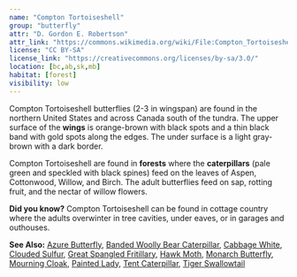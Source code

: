 ```yaml
---
name: "Compton Tortoiseshell"
group: "butterfly"
attr: "D. Gordon E. Robertson"
attr_link: "https://commons.wikimedia.org/wiki/File:Compton_Tortoiseshell.jpg"
license: "CC BY-SA"
license_link: "https://creativecommons.org/licenses/by-sa/3.0/"
location: [bc,ab,sk,mb]
habitat: [forest]
visibility: low
---
```

Compton Tortoiseshell butterflies (2-3 in wingspan) are found in the northern United States and across Canada south of the tundra. The upper surface of the **wings** is orange-brown with black spots and a thin black band with gold spots along the edges. The under surface is a light gray-brown with a dark border.

Compton Tortoiseshell are found in **forests** where the **caterpillars** (pale green and speckled with black spines) feed on the leaves of Aspen, Cottonwood, Willow, and Birch. The adult butterflies feed on sap, rotting fruit, and the nectar of willow flowers.

**Did you know?** Compton Tortoiseshell can be found in cottage country where the adults overwinter in tree cavities, under eaves, or in garages and outhouses.

<!-- generated, do not edit -->
**See Also:**
[Azure Butterfly](/insects/azurebut),
[Banded Woolly Bear Caterpillar](/insects/bandwb),
[Cabbage White](/insects/cabbgwht),
[Clouded Sulfur](/insects/cloudsulf),
[Great Spangled Fritillary](/insects/greatfrit),
[Hawk Moth](/insects/hawkmoth),
[Monarch Butterfly](/insects/monarch),
[Mourning Cloak](/insects/mournbut),
[Painted Lady](/insects/paintbut),
[Tent Caterpillar](/insects/tentcat),
[Tiger Swallowtail](/insects/tigerbut)
